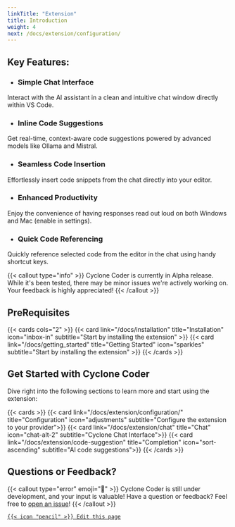 ```yaml
---
linkTitle: "Extension"
title: Introduction
weight: 4
next: /docs/extension/configuration/
---
```


## Key Features:


- ### Simple Chat Interface

 Interact with the AI assistant in a clean and intuitive chat window directly within VS Code.

- ### Inline Code Suggestions

 Get real-time, context-aware code suggestions powered by advanced models like Ollama and Mistral.

- ### Seamless Code Insertion

 Effortlessly insert code snippets from the chat directly into your editor.

- ### Enhanced Productivity

 Enjoy the convenience of having responses read out loud on both Windows and Mac (enable in settings).

- ### Quick Code Referencing

 Quickly reference selected code from the editor in the chat using handy shortcut keys.

{{< callout type="info" >}}
Cyclone Coder is currently in Alpha release. While it's been tested, there may be minor issues we're actively working on. Your feedback is highly appreciated!
{{< /callout >}}

## PreRequisites

{{< cards cols="2" >}}
{{< card link="/docs/installation" title="Installation" icon="inbox-in" subtitle="Start by installing the extension" >}}
{{< card link="/docs/getting_started" title="Getting Started" icon="sparkles" subtitle="Start by installing the extension" >}}
{{< /cards >}}

## Get Started with Cyclone Coder

Dive right into the following sections to learn more and start using the extension:

{{< cards >}}
{{< card link="/docs/extension/configuration/" title="Configuration" icon="adjustments" subtitle="Configure the extension to your provider">}}
{{< card link="/docs/extension/chat" title="Chat" icon="chat-alt-2" subtitle="Cyclone Chat Interface">}}
{{< card link="/docs/extension/code-suggestion" title="Completion" icon="sort-ascending" subtitle="AI code suggestions">}}
{{< /cards >}}

## Questions or Feedback?

{{< callout type="error" emoji="🐞" >}}
Cyclone Coder is still under development, and your input is valuable!
Have a question or feedback? Feel free to [open an issue](https://github.com/GaneshMystic/CycloneCoderDocs/issues)!
{{< /callout >}}

[`{{< icon "pencil" >}} Edit this page`](https://github.com/GaneshMystic/CycloneCoderDocs/edit/main/content/docs/extension/_index.md)
